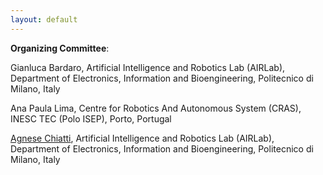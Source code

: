 ```yaml
---
layout: default
---
```


**Organizing Committee**:

Gianluca Bardaro, Artificial Intelligence and Robotics Lab (AIRLab), Department of Electronics, Information and Bioengineering, Politecnico di Milano, Italy

Ana Paula Lima, Centre for Robotics And Autonomous System (CRAS), INESC TEC (Polo ISEP), Porto, Portugal

[Agnese Chiatti](https://achiatti.github.io), Artificial Intelligence and Robotics Lab (AIRLab), Department of Electronics, Information and Bioengineering, Politecnico di Milano, Italy
 
